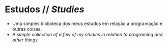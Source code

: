 # Estudos // _Studies_
- Uma simples biblioteca dos meus estudos em relação a programação e outras coisas.
- _A simple collection of a few of my studies in relation to programing and other things._
